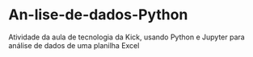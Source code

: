 # An-lise-de-dados-Python
Atividade da aula de tecnologia da Kick, usando Python e Jupyter para análise de dados de uma planilha Excel
